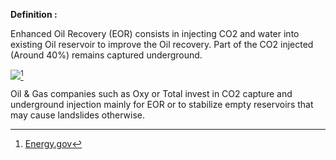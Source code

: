 **Definition :**

Enhanced Oil Recovery (EOR) consists in injecting CO2 and water into existing Oil reservoir to improve the Oil recovery. Part of the CO2 injected (Around 40%) remains captured underground.

![](Enhanced_Oil_Recovery.PNG)[^1]

Oil & Gas companies such as Oxy or Total invest in CO2 capture and underground injection mainly for EOR or to stabilize empty reservoirs that may cause landslides otherwise.



[^1]: [Energy.gov](https://www.energy.gov/fe/science-innovation/oil-gas-research/enhanced-oil-recoveryupdate_of_financial_data_for_coal_fired_chp_plants_may17_july17.pdf)